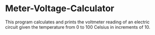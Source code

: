 # Meter-Voltage-Calculator

This program calculates and prints the voltmeter reading of an electric circuit given the temperature from 0 to 100 Celsius in increments 
of 10.
